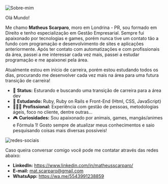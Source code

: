 ![Sobre-mim](https://user-images.githubusercontent.com/93354612/149807673-ade139bb-7fcf-4efb-ba4c-4a59bc9c1616.png)

Olá Mundo!

Me chamo <b>Matheus Scarparo</b>, moro em Londrina - PR, sou formado em Direito e tenho especialização em Gestão Empresarial. Sempre fui apaixonado por tecnologias e games, porém nunca tive um contato tão a fundo com programação e desenvolvimento de sites e aplicações anteriormente. Após ter contato com automatizações e com profissionais da área, passei a me interessar cada vez mais, passei a estudar programação e me apaixonei pela área. 

Atualmente estou em início de carreira, porém estou estudando todos os dias, procurando me desenvolver cada vez mais na área para uma futura transição de carreira!

- 🤗 <b>Status:</b> Esturando e buscando uma transição de carreira para a área dev
- 📖 <b>Estudando:</b> Ruby, Ruby on Rails e Front-End (Html, CSS, JavaScript)
- 🙆🏻‍♂️ <b>Profissional:</b> Experiência com gestão de pessoas, metodologias ágeis, foco no cliente, dentre outras...
- 🎮 <b>Curiosidades:</b> Sou apaixonado por animais, games, mangás/animes e Fórmula 1! Gosto sempre de atualizar meus conhecimentos e saio pesquisando coisas mais diversas possíveis! 

![redes-sociais](https://user-images.githubusercontent.com/93354612/149809066-eda704fc-5741-47f8-95d5-859e6ad23784.png)

Caso queira conversar comigo você pode me contatar através das redes abaixo:

- <b>LinkedIn:</b> https://www.linkedin.com/in/matheusscarparo/
- <b>E-mail:</b> mat.scarparo@gmail.com
- <b>WhatsApp:</b> https://wa.me/5543991238859



<!--
**mattscarparo/mattscarparo** is a ✨ _special_ ✨ repository because its `README.md` (this file) appears on your GitHub profile.

Here are some ideas to get you started:

- 🔭 I’m currently working on ...
- 🌱 I’m currently learning ...
- 👯 I’m looking to collaborate on ...
- 🤔 I’m looking for help with ...
- 💬 Ask me about ...
- 📫 How to reach me: ...
- 😄 Pronouns: ...
- ⚡ Fun fact: ...
-->
